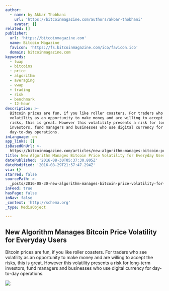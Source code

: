 ```yaml
---
author:
  - name: by Akbar Thobhani
    url: 'https://bitcoinmagazine.com/authors/akbar-thobhani'
    avatar: {}
related: []
publisher:
  url: 'https://bitcoinmagazine.com'
  name: Bitcoin Magazine
  favicon: 'https://fs.bitcoinmagazine.com/ico/favicon.ico'
  domain: bitcoinmagazine.com
keywords:
  - twap
  - bitcoins
  - price
  - algorithm
  - averaging
  - vwap
  - trading
  - risk
  - benchmark
  - 12-hour
description: >-
  Bitcoin prices are fun, if you like roller coasters. For traders who see
  volatility as an opportunity to make money and are willing to accept the
  risks, this is great. However this volatility presents a risk for long-term
  investors, fund managers and businesses who use digital currency for
  day-to-day operations.
inLanguage: en
app_links: []
isBasedOnUrl: >-
  https://bitcoinmagazine.com/articles/new-algorithm-manages-bitcoin-price-volatility-for-everyday-users-1472506926
title: New Algorithm Manages Bitcoin Price Volatility for Everyday Users
datePublished: '2016-08-30T05:37:30.805Z'
dateModified: '2016-08-29T21:57:47.294Z'
via: {}
starred: false
sourcePath: >-
  _posts/2016-08-30-new-algorithm-manages-bitcoin-price-volatility-for-everyday.md
inFeed: true
hasPage: false
inNav: false
_context: 'http://schema.org'
_type: MediaObject

---
```

<article style=""><h1>New Algorithm Manages Bitcoin Price Volatility for Everyday Users</h1><p>Bitcoin prices are fun, if you like roller coasters. For traders who see volatility as an opportunity to make money and are willing to accept the risks, this is great. However this volatility presents a risk for long-term investors, fund managers and businesses who use digital currency for day-to-day operations.</p><img src="https://fs.bitcoinmagazine.com/img/uploads/sfox3.jpg" /></article>